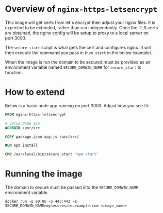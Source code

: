 # Overview of `nginx-https-letsencrypt`
This image will get certs from let's encrypt then adjust your nginx files.
It is expected to be extended, rather than run independently. Once the TLS certs
are obtained, the nginx config will be setup to proxy to a local server on port
3000.

The `secure_start` script is what gets the cert and configures nginx. It will
then execute the command you pass in (`npm start` in the below example).

When the image is run the domain to be secured must be provided as an
environment variable named `SECURE_DOMAIN_NAME` for `secure_start` to function.

# How to extend
Below is a basic node app running on port 3000. Adjust how you see fit:

```Dockerfile
FROM nginx-https-letsencrypt

# Setup Node app
WORKDIR /usr/src

COPY package.json app.js /usr/src/

RUN npm install

CMD /usr/local/bin/secure_start "npm start"
```

# Running the image
The domain to secure must be passed into the `SECURE_DOMAIN_NAME` environment
variable.

```
docker run -p 80:80 -p 443:443 -e SECURE_DOMAIN_NAME=mysecuresite.example.com <image_name>
```
